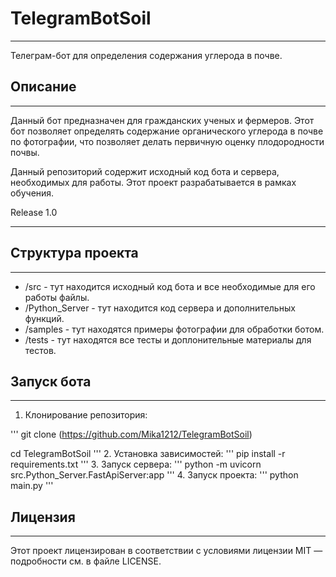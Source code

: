 # TelegramBotSoil #
---
Телеграм-бот для определения содержания углерода в почве.

## Описание
---
Данный бот предназначен для гражданских ученых и фермеров. Этот бот позволяет определять содержание органического углерода в почве по фотографии, что позволяет делать первичную оценку плодородности почвы.

Данный репозиторий содержит исходный код бота и сервера, необходимых для работы. Этот проект разрабатывается в рамках обучения.

Release 1.0

---
## Структура проекта
---
- /src - тут находится исходный код бота и все необходимые для его работы файлы.
- /Python_Server - тут находится код сервера и дополнительных функций.
- /samples - тут находятся примеры фотографии для обработки ботом.
- /tests - тут находятся все тесты и доплонительные материалы для тестов.

## Запуск бота
---
1. Клонирование репозитория:

'''
 git clone (https://github.com/Mika1212/TelegramBotSoil)

 cd TelegramBotSoil
 '''
2. Установка зависимостей:
'''
 pip install -r requirements.txt
 '''
3. Запуск сервера:
'''
 python -m uvicorn src.Python_Server.FastApiServer:app 
'''
4. Запуск проекта:
'''
python main.py
'''

## Лицензия
---
Этот проект лицензирован в соответствии с условиями лицензии MIT — подробности см. в файле LICENSE.
